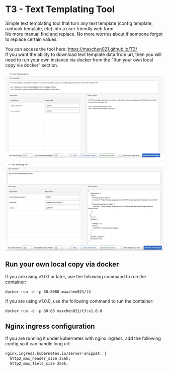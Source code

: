 # T3 - Text Templating Tool

Simple text templating tool that turn any text template (config template, runbook template, etc) into a user friendly web form.  
No more manual find and replace. No more worries about if someone forgot to replace certain values.  
    
You can access the tool here: https://maxchen021.github.io/T3/  
If you want the ability to download text template data from url, then you will need to run your own instance via docker from the "Run your own local copy via docker" section.  
  
![screenshot 1](./images/screenshot1.png)
  
![screenshot 2](./images/screenshot2.png)

## Run your own local copy via docker
If you are using v1.0.1 or later, use the following command to run the container:
```
docker run -d -p 80:8080 maxchen021/t3
```
  
If you are using v1.0.0, use the following command to run the container:
```
docker run -d -p 80:80 maxchen021/t3:v1.0.0
```

## Nginx ingress configuration
If you are running it under kubernetes with nginx ingress, add the following config so it can handle long url:
```
nginx.ingress.kubernetes.io/server-snippet: |
  http2_max_header_size 256k;
  http2_max_field_size 256k;
```
